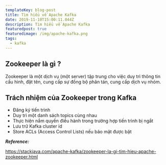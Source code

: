 ```yaml
---
templateKey: blog-post
title: Tìm hiểu về Apache Kafka
date: 2019-11-10T15:00:11.044Z
description: Tìm hiểu về Apache Kafka
featuredpost: true
featuredimage: /img/apache-kafka.png
tags:
  - kafka
---
```

## Zookeeper là gì ?

Zookeeper là một dịch vụ (một server) tập trung cho việc duy trì thông tin cấu hình, đặt tên, cung cấp sự đồng bộ phân tán, cung cấp dịch vụ nhóm.

## **Trách nhiệm của Zookeeper trong Kafka**

* Đăng ký tiến trình
* Duy trì một danh sách topics cùng nhau
* Thực hiện nắm quyền điều hành trong trường hợp tiến trình bị ngắt
* Lưu trữ Kafka cluster id
* Store ACLs (Access Control Lists) nếu bảo mật được bật

_**Reference:**_

https://stackjava.com/apache-kafka/zookeeper-la-gi-tim-hieu-apache-zookeeper.html
